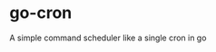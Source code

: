 # go-cron

<!--
#groups
Tools

#languages
Go

#frames and libs

-->

A simple command scheduler like a single cron in go
